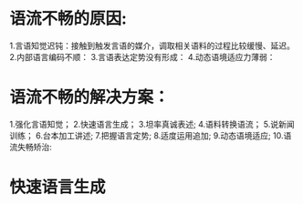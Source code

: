 # 语流不畅的原因:
1.言语知觉迟钝：接触到触发言语的媒介，调取相关语料的过程比较缓慢、延迟。
2.内部语言编码不顺：
3.言语表达定势没有形成：
4.动态语境适应力薄弱：

# 语流不畅的解决方案：
1.强化言语知觉；
2.快速语言生成；
3.坦率真诚表述;
4.语料转换语流；
5.说新闻训练；
6.台本加工讲述;
7.把握语言定势;
8.适度运用追加;
9.动态语境适应;
10.语流失畅矫治:

# 快速语言生成



